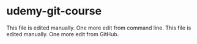 # udemy-git-course

This file is edited manually. One more edit from command line.
This file is edited manually. One more edit from GitHub.
